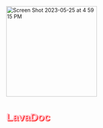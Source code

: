 <img width="242" alt="Screen Shot 2023-05-25 at 4 59 15 PM" src="https://github.com/GucciDeveloper/LavaDoc/assets/130172221/98fc9846-a724-448f-a614-a18c127804d9">
<h1>LavaDoc</h1>
<style>
  h1 {
    font-family: sans-serif;
    text-shadow: 2px 2px 2px red;
    color: pink;
  }
</style>
